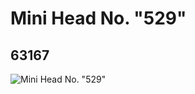 # Mini Head No. "529"
## 63167
![Mini Head No. "529"](https://lc-www-live-s.legocdn.com/media/bricks/5/2/4528171.jpg)